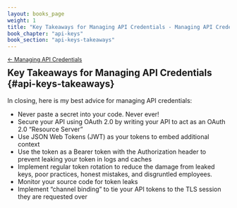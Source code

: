 ```yaml
---
layout: books_page
weight: 1
title: "Key Takeaways for Managing API Credentials - Managing API Credentials"
book_chapter: "api-keys"
book_section: "api-keys-takeaways"
---
```


<div style="font-size: 0.9em; margin-bottom: -20px;"><a href="/books/api-security/api-keys/">&larr; Managing API Credentials</a></div>

## Key Takeaways for Managing API Credentials {#api-keys-takeaways}

In closing, here is my best advice for managing API credentials:

* Never paste a secret into your code. Never ever!
* Secure your API using OAuth 2.0 by writing your API to act as an OAuth 2.0 “Resource Server”
* Use JSON Web Tokens (JWT) as your tokens to embed additional context
* Use the token as a Bearer token with the Authorization header to prevent leaking your token in logs and caches
* Implement regular token rotation to reduce the damage from leaked keys, poor practices, honest mistakes, and disgruntled employees.
* Monitor your source code for token leaks
* Implement “channel binding” to tie your API tokens to the TLS session they are requested over
